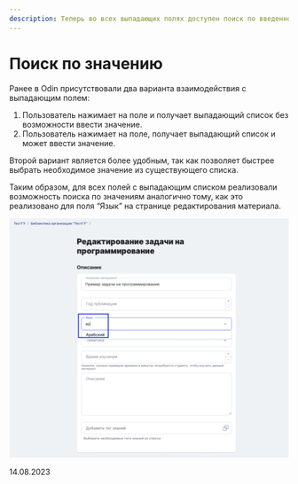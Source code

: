 ```yaml
---
description: Теперь во всех выпадающих полях доступен поиск по введенному значению
---
```


# Поиск по значению

Ранее в Odin присутствовали два варианта взаимодействия с выпадающим полем:

1. Пользователь нажимает на поле и получает выпадающий список без возможности ввести значение.
2. Пользователь нажимает на поле, получает выпадающий список и может ввести значение.

Второй вариант является более удобным, так как позволяет быстрее выбрать необходимое значение из существующего списка.

Таким образом, для всех полей с выпадающим списком реализовали возможность поиска по значениям аналогично тому, как это реализовано для поля “Язык” на странице редактирования материала.

![](<../../.gitbook/assets/image (1) (1) (1) (1) (1) (1) (1) (1) (1) (1) (1) (1) (1) (1) (1) (1) (1) (1) (1) (1) (1) (1) (1) (1) (1) (1) (1) (1) (1) (1) (1) (1) (1) (1) (1) (1) (1) (1) (1) (1) (1) (1) (1) (1) (1) (1) (1) (1) (1) (1) (1) (1) (1) (1) (1) (1) (1) (1) (1) (1)  (14).png>)

14.08.2023
